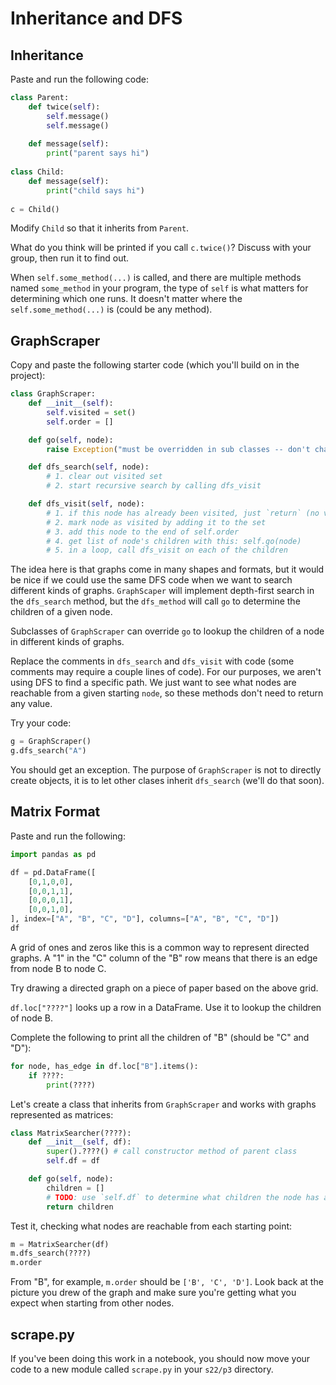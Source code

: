 # Inheritance and DFS

## Inheritance

Paste and run the following code:

```python
class Parent:
    def twice(self):
        self.message()
        self.message()
        
    def message(self):
        print("parent says hi")
        
class Child:
    def message(self):
        print("child says hi")
        
c = Child()
```

Modify `Child` so that it inherits from `Parent`.

What do you think will be printed if you call `c.twice()`?  Discuss
with your group, then run it to find out.

When `self.some_method(...)` is called, and there are multiple methods
named `some_method` in your program, the type of `self` is what
matters for determining which one runs.  It doesn't matter where the
`self.some_method(...)` is (could be any method).

## GraphScraper

Copy and paste the following starter code (which you'll build on in the project):

```python
class GraphScraper:
    def __init__(self):
        self.visited = set()
        self.order = []

    def go(self, node):
        raise Exception("must be overridden in sub classes -- don't change me here!")

    def dfs_search(self, node):
        # 1. clear out visited set
        # 2. start recursive search by calling dfs_visit

    def dfs_visit(self, node):
        # 1. if this node has already been visited, just `return` (no value necessary)
        # 2. mark node as visited by adding it to the set
        # 3. add this node to the end of self.order
        # 4. get list of node's children with this: self.go(node)
        # 5. in a loop, call dfs_visit on each of the children
```

The idea here is that graphs come in many shapes and formats, but it
would be nice if we could use the same DFS code when we want to search
different kinds of graphs.  `GraphScaper` will implement depth-first
search in the `dfs_search` method, but the `dfs_method` will call `go`
to determine the children of a given node.

Subclasses of `GraphScraper` can override `go` to lookup the children
of a node in different kinds of graphs.

Replace the comments in `dfs_search` and `dfs_visit` with code (some
comments may require a couple lines of code).  For our purposes, we
aren't using DFS to find a specific path.  We just want to see what
nodes are reachable from a given starting `node`, so these methods
don't need to return any value.

Try your code:

```python
g = GraphScraper()
g.dfs_search("A")
```

You should get an exception.  The purpose of `GraphScraper` is not to
directly create objects, it is to let other clases inherit
`dfs_search` (we'll do that soon).

## Matrix Format

Paste and run the following:

```python
import pandas as pd

df = pd.DataFrame([
    [0,1,0,0],
    [0,0,1,1],
    [0,0,0,1],
    [0,0,1,0],
], index=["A", "B", "C", "D"], columns=["A", "B", "C", "D"])
df
```

A grid of ones and zeros like this is a common way to represent
directed graphs.  A "1" in the "C" column of the "B" row means that
there is an edge from node B to node C.

Try drawing a directed graph on a piece of paper based on the above
grid.

`df.loc["????"]` looks up a row in a DataFrame.  Use it to lookup the
children of node B.

Complete the following to print all the children of "B" (should be "C" and "D"):

```python
for node, has_edge in df.loc["B"].items():
    if ????:
        print(????)
```

Let's create a class that inherits from `GraphScraper` and works with
graphs represented as matrices:

```python
class MatrixSearcher(????):
    def __init__(self, df):
        super().????() # call constructor method of parent class
        self.df = df

    def go(self, node):
        children = []
        # TODO: use `self.df` to determine what children the node has and append them
        return children
```

Test it, checking what nodes are reachable from each starting point:

```python
m = MatrixSearcher(df)
m.dfs_search(????)
m.order
```

From "B", for example, `m.order` should be `['B', 'C', 'D']`.  Look
back at the picture you drew of the graph and make sure you're getting
what you expect when starting from other nodes.

## scrape.py

If you've been doing this work in a notebook, you should now move your
code to a new module called `scrape.py` in your `s22/p3` directory.
